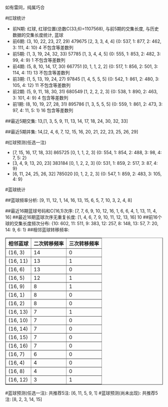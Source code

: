 <!-- 
.. title: 双色球2016105期(2016-09-08)数据分析报告
.. slug: slott-2016105-2016-09-08-report
.. date: 2016-09-09 08:00:00 UTC+08:00
.. tags: Lottery
.. link: 
.. description: 
.. type: text
-->

如有雷同，纯属巧合

<!-- TEASER_END-->

#红球统计

- 前N期: 红球, 红球位置(总数C(33,6)=1107568), 与前5期的交集长度, 与历史数据的交集长度统计, 蓝球
- 前6期: (3, 10, 22, 23, 27, 29) 479675 [2, 3, 3, 4, 4] {0: 537, 1: 877, 2: 462, 3: 111, 4: 10} 4 不包含等差数列
- 前5期: (1, 3, 19, 24, 32, 33) 57785 [1, 3, 4, 4, 5] {0: 555, 1: 853, 2: 482, 3: 99, 4: 9} 1 不包含等差数列
- 前4期: (5, 8, 10, 14, 17, 30) 667751 [0, 1, 1, 2, 2] {0: 517, 1: 856, 2: 501, 3: 114, 4: 11} 13 不包含等差数列
- 前3期: (1, 5, 13, 19, 24, 27) 97845 [1, 4, 5, 5, 5] {0: 542, 1: 861, 2: 480, 3: 105, 4: 12} 11 不包含等差数列
- 前2期: (5, 9, 11, 18, 30, 31) 680549 [1, 2, 2, 2, 3] {0: 538, 1: 890, 2: 463, 3: 101, 4: 9} 4 包含等差数列
- 前1期: (8, 10, 19, 27, 28, 31) 895786 [1, 3, 5, 5, 5] {0: 559, 1: 861, 2: 473, 3: 97, 4: 11, 5: 1} 16 包含等差数列

##最近5期交集:
13,[1, 3, 5, 9, 11, 13, 14, 17, 18, 24, 30, 32, 33]

##最近5期并集:
14,[2, 4, 6, 7, 12, 15, 16, 20, 21, 22, 23, 25, 26, 29]

#红球预测(任选一注)

- [7, 15, 16, 17, 18, 33] 865725 [0, 1, 1, 2, 3] {0: 554, 1: 854, 2: 488, 3: 98, 4: 7, 5: 2}
- [3, 4, 9, 13, 20, 23] 383184 [0, 1, 2, 2, 3] {0: 531, 1: 859, 2: 517, 3: 87, 4: 9}
- [6, 11, 24, 25, 26, 32] 785020 [0, 1, 2, 2, 3] {0: 547, 1: 859, 2: 483, 3: 105, 4: 9}

#蓝球统计

##蓝球频率分析:
[9, 11, 12, 1, 14, 16, 13, 15, 6, 5, 7, 10, 3, 2, 4, 8]

##最近16期蓝球号码和C(16,1)次序:
 [7, 7, 6, 9, 10, 12, 16, 1, 6, 6, 4, 1, 13, 11, 4, 16]
##最近16期蓝球次序无重复长度:
 [1, 4, 6, 7, 9, 10, 11, 12, 13, 16] 10
##前16个球的交集长度频次分布:
{10: 602, 11: 511, 9: 383, 12: 257, 8: 148, 13: 57, 7: 20, 14: 9, 6: 1}
##相邻蓝球转移频率:
 <table border="1" class="table table-striped dataframe">
  <thead>
    <tr style="text-align: right;">
      <th>相邻蓝球</th>
      <th>二次转移频率</th>
      <th>三次转移频率</th>
    </tr>
  </thead>
  <tbody>
    <tr>
      <td>(16, 3)</td>
      <td>14</td>
      <td>0</td>
    </tr>
    <tr>
      <td>(16, 11)</td>
      <td>13</td>
      <td>1</td>
    </tr>
    <tr>
      <td>(16, 6)</td>
      <td>13</td>
      <td>0</td>
    </tr>
    <tr>
      <td>(16, 5)</td>
      <td>12</td>
      <td>1</td>
    </tr>
    <tr>
      <td>(16, 9)</td>
      <td>8</td>
      <td>1</td>
    </tr>
    <tr>
      <td>(16, 1)</td>
      <td>8</td>
      <td>0</td>
    </tr>
    <tr>
      <td>(16, 2)</td>
      <td>8</td>
      <td>0</td>
    </tr>
    <tr>
      <td>(16, 13)</td>
      <td>7</td>
      <td>1</td>
    </tr>
    <tr>
      <td>(16, 10)</td>
      <td>7</td>
      <td>0</td>
    </tr>
    <tr>
      <td>(16, 14)</td>
      <td>7</td>
      <td>0</td>
    </tr>
    <tr>
      <td>(16, 15)</td>
      <td>7</td>
      <td>0</td>
    </tr>
    <tr>
      <td>(16, 16)</td>
      <td>7</td>
      <td>0</td>
    </tr>
    <tr>
      <td>(16, 7)</td>
      <td>6</td>
      <td>0</td>
    </tr>
    <tr>
      <td>(16, 4)</td>
      <td>4</td>
      <td>0</td>
    </tr>
    <tr>
      <td>(16, 8)</td>
      <td>4</td>
      <td>0</td>
    </tr>
    <tr>
      <td>(16, 12)</td>
      <td>3</td>
      <td>1</td>
    </tr>
  </tbody>
</table>
#蓝球预测(任选一注):
共推荐5注: [6, 11, 5, 9, 1]
#蓝球预测(尚未出现):
共推荐5注: [8, 2, 3, 14, 15]

